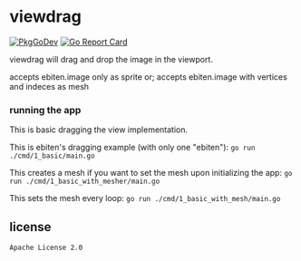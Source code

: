 # viewdrag

[![PkgGoDev](https://pkg.go.dev/badge/github.com/gocs/viewdrag)](https://pkg.go.dev/github.com/gocs/viewdrag)
[![Go Report Card](https://goreportcard.com/badge/github.com/gocs/viewdrag)](https://goreportcard.com/report/github.com/gocs/viewdrag)

viewdrag will drag and drop the image in the viewport.

accepts ebiten.image only as sprite or;
accepts ebiten.image with vertices and indeces as mesh

### running the app

This is basic dragging the view implementation.

This is ebiten's dragging example (with only one "ebiten"): `go run ./cmd/1_basic/main.go`

This creates a mesh if you want to set the mesh upon initializing the app: `go run ./cmd/1_basic_with_mesher/main.go`


This sets the mesh every loop: `go run ./cmd/1_basic_with_mesh/main.go`

## license

`Apache License 2.0`
